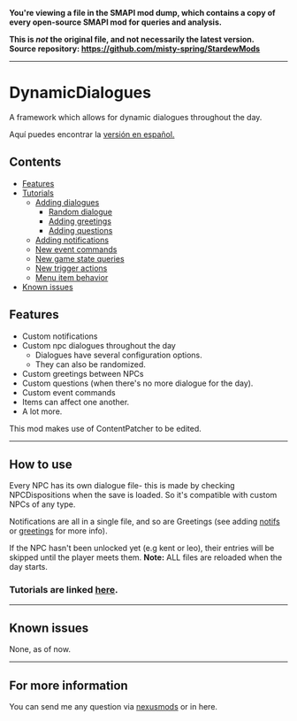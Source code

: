 **You're viewing a file in the SMAPI mod dump, which contains a copy of every open-source SMAPI mod
for queries and analysis.**

**This is _not_ the original file, and not necessarily the latest version.**  
**Source repository: https://github.com/misty-spring/StardewMods**

----

# DynamicDialogues
A framework which allows for dynamic dialogues throughout the day.

Aquí puedes encontrar la [versión en español.](https://github.com/misty-spring/DynamicDialogues/blob/main/docs/es/README.md)


## Contents
* [Features](#features)
* [Tutorials](#how-to-use)
  * [Adding dialogues](https://github.com/misty-spring/DynamicDialogues/blob/main/docs/creating-dialogues.md)
    * [Random dialogue](https://github.com/misty-spring/DynamicDialogues/blob/main/docs/creating-randomized-text.md) 
    * [Adding greetings](https://github.com/misty-spring/DynamicDialogues/blob/main/docs/creating-greetings.md)
    * [Adding questions](https://github.com/misty-spring/DynamicDialogues/blob/main/docs/creating-questions.md)
  * [Adding notifications](https://github.com/misty-spring/DynamicDialogues/blob/main/docs/creating-notifs.md)
  * [New event commands](https://github.com/misty-spring/DynamicDialogues/blob/main/docs/event-commands.md)
  * [New game state queries](https://github.com/misty-spring/DynamicDialogues/blob/main/docs/game-state-queries.md)
  * [New trigger actions](https://github.com/misty-spring/DynamicDialogues/blob/main/docs/trigger-actions.md)
  * [Menu item behavior](https://github.com/misty-spring/DynamicDialogues/blob/main/docs/menu-item-actions.md)
* [Known issues](#known-issues)


## Features
- Custom notifications
- Custom npc dialogues throughout the day
  - Dialogues have several configuration options.
  - They can also be randomized.
- Custom greetings between NPCs
- Custom questions (when there's no more dialogue for the day).
- Custom event commands
- Items can affect one another.
- A lot more.

This mod makes use of ContentPatcher to be edited.

------------

## How to use
Every NPC has its own dialogue file- this is made by checking NPCDispositions when the save is loaded.
So it's compatible with custom NPCs of any type.

Notifications are all in a single file, and so are Greetings (see adding [notifs](#adding-notifications) or [greetings](#adding-greetings) for more info).

If the NPC hasn't been unlocked yet (e.g kent or leo), their entries will be skipped until the player meets them.
**Note:** ALL files are reloaded when the day starts.

### Tutorials are linked [here](#Contents).

------------

## Known issues
None, as of now.

------------

## For more information
You can send me any question via [nexusmods](https://www.nexusmods.com/users/130944333) or in here.
